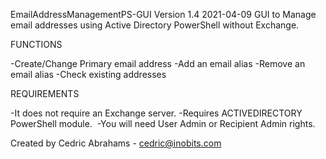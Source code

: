 EmailAddressManagementPS-GUI
Version 1.4 2021-04-09
GUI to Manage email addresses using Active Directory PowerShell without Exchange.

FUNCTIONS

-Create/Change Primary email address
-Add an email alias
-Remove an email alias
-Check existing addresses

REQUIREMENTS

-It does not require an Exchange server. 
-Requires ACTIVEDIRECTORY PowerShell module. 
-You will need User Admin or Recipient Admin rights.

Created by Cedric Abrahams - cedric@inobits.com	